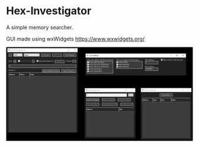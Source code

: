 # Hex-Investigator
A simple memory searcher.

GUI made using wxWidgets
https://www.wxwidgets.org/

![alt text](https://github.com/CreamMonke/Hex-Investigator/blob/main/img.PNG)
